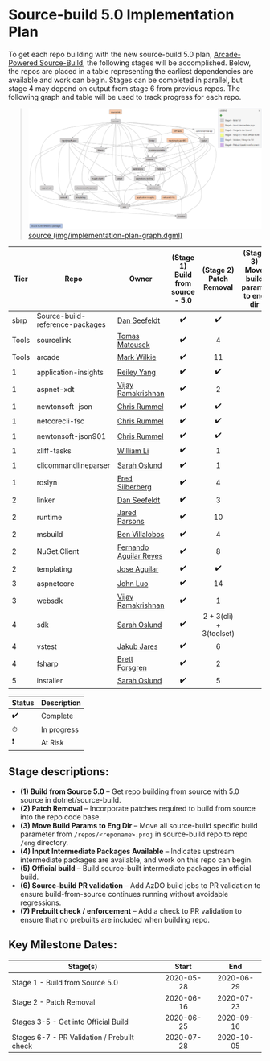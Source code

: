 # Source-build 5.0 Implementation Plan

To get each repo building with the new source-build 5.0 plan, [Arcade-Powered Source-Build](https://github.com/dotnet/source-build/tree/release/3.1/Documentation/planning/arcade-powered-source-build), the following stages will be accomplished.  Below, the repos are placed in a table representing the earliest dependencies are available and work can begin.  Stages can be completed in parallel, but stage 4 may depend on output from stage 6 from previous repos.  The following graph and table will be used to track progress for each repo.

> ![](img/implementation-plan-graph.png)
> [source (img/implementation-plan-graph.dgml)](img/implementation-plan-graph.dgml)

| Tier | Repo | Owner | (Stage 1)<br>Build from source - 5.0 | (Stage 2)<br>Patch Removal | (Stage 3)<br>Move build params to eng dir | (Stage 4)<br>Input Intermediate Packages Available | (Stage 5)<br>Official build | (Stage 6)<br>Source-build PR validation | (Stage 7)<br>Prebuilt check / enforcement |
| --- | --- | --- | :---: | :---: | :---: | :---: | :---: | :---: | :---: |
| sbrp | Source-build-reference-packages | [Dan Seefeldt](https://github.com/dseefeld) | ✔️ | ✔️ | | | | | |
| Tools | sourcelink | [Tomas Matousek](https://github.com/tmat) | ✔️ | 4 | | | | | |
| Tools | arcade | [Mark Wilkie](https://github.com/markwilkie) | ✔️ | 11 | | | | | |
| 1 | application-insights | [Reiley Yang](https://github.com/reyang) | ✔️ | ✔️ | | | | | |
| 1 | aspnet-xdt | [Vijay Ramakrishnan](https://github.com/vijayrkn) | ✔️ | 2 | | | | | |
| 1 | newtonsoft-json | [Chris Rummel](https://github.com/crummel) | ✔️ | ✔️ | | | | | |
| 1 | netcorecli-fsc | [Chris Rummel](https://github.com/crummel) | ✔️ | ✔️ | | | | | |
| 1 | newtonsoft-json901 | [Chris Rummel](https://github.com/crummel) | ✔️ | ✔️ | | | | | |
| 1 | xliff-tasks | [William Li](https://github.com/wli3) | ✔️ | 1 | | | | | |
| 1 | clicommandlineparser | [Sarah Oslund](https://github.com/sfoslund) | ✔️ | 1 | | | | | |
| 1 | roslyn | [Fred Silberberg](https://github.com/333fred) | ✔️ | 4 | | | | | |
| 2 | linker | [Dan Seefeldt](https://github.com/dseefeld) | ✔️ | 3 | | | | | |
| 2 | runtime | [Jared Parsons](https://github.com/jaredpar) | ✔️ | 10 | | | | | |
| 2 | msbuild | [Ben Villalobos](https://github.com/BenVillalobos) | ✔️ | 4 | | | | | |
| 2 | NuGet.Client | [Fernando Aguilar Reyes](https://github.com/dominoFire) | ✔️ | 8 | | | | | |
| 2 | templating | [Jose Aguilar](https://github.com/donJoseLuis) | ✔️ | ✔️ | | | | | |
| 3 | aspnetcore | [John Luo](https://github.com/JunTaoLuo) | ✔️ | 14 | | | | | |
| 3 | websdk | [Vijay Ramakrishnan](https://github.com/vijayrkn) | ✔️ | 1 | | | | | |
| 4 | sdk | [Sarah Oslund](https://github.com/sfoslund) | ✔️ | 2 + 3(cli) + 3(toolset) | | | | | |
| 4 | vstest | [Jakub Jares](https://github.com/nohwnd) | ✔️ | 6 | | | | | |
| 4 | fsharp | [Brett Forsgren](https://github.com/brettfo) | ✔️ | 2 | | | | | |
| 5 | installer | [Sarah Oslund](https://github.com/sfoslund) | ✔️ | 5 | | | | | |

| Status | Description |
| --- | --- |
| ✔️ | Complete |
| ⏱ | In progress |
| ❗ | At Risk |

## Stage descriptions:
  - **(1) Build from Source 5.0** – Get repo building from source with 5.0 source in dotnet/source-build.
  - **(2) Patch Removal** – Incorporate patches required to build from source into the repo code base.
  - **(3) Move Build Params to Eng Dir** – Move all source-build specific build parameter from `/repos/<reponame>.proj` in source-build repo to repo `/eng` directory.
  - **(4) Input Intermediate Packages Available** – Indicates upstream intermediate packages are available, and work on this repo can begin.
  - **(5) Official build** – Build source-built intermediate packages in official build.
  - **(6) Source-build PR validation** – Add AzDO build jobs to PR validation to ensure build-from-source continues running without avoidable regressions.
  - **(7) Prebuilt check / enforcement** – Add a check to PR validation to ensure that no prebuilts are included when building repo.

## Key Milestone Dates:

| Stage(s) | Start | End |
| --- | :---: | :---: |
| Stage 1 - Build from Source 5.0 | 2020-05-28 | 2020-06-29 |
| Stage 2 - Patch Removal | 2020-06-16 | 2020-07-23 |
| Stages 3-5 - Get into Official Build | 2020-06-25 | 2020-09-16 |
| Stages 6-7 - PR Validation / Prebuilt check | 2020-07-28 | 2020-10-05 |


